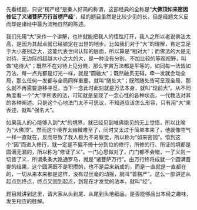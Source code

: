 ​	先看经题，只说“楞严经”是秦人好简的称谓，这部经典的全称是“**大佛顶如来密因修证了义诸菩萨万行首楞严经**”，经的题目虽然是比较少见的长，但是经题文义反而却是诸经中最为流畅自然的陈述。

​         我们先用“大”来作一个讲解，也许就能把我人的悟性打开，我人之所以老说佛法太高，是因为其起点就已经锁定在出世的地步。比如我们对于“大”的理解，肯定立足于大小差别之大，这能代表世间认知的层面，所以算是“相对大”；而佛法的大是无对待、无边际的超越大小之大的大，是一种没有分别、不加比较的等观视野，叫做“绝待大”；既然不在对待上见分晓，那么宇宙万法都是平等的，如同每一法皆如万法，每一点光都是灯光一样，就是“圆融大”；既然融贯无碍，牵一发就会动全局，那么任何一发都与全局同样重要，就叫“随处大”；既然随处皆可呈现全局，那么就不再需要游移寻觅，当下一念此时此刻就是万法本身，就叫“现前大”。从不同角度看一个“大”字所表的法，可知就是呈现了一念心性的各种状态，一代教法对其的各种阐述。只是这个心地法门太不可思议，不知道应该怎么形容，只有用“大”来表述，就叫“强名大”。

​         如果我人的心能够入到“大”的境界，就已经见到唯佛能见的无上觉悟，所以比喻为“大佛顶”。然而这个境界太幽微难至了，同时又太过于简单本来了，他就像空气一样一直就在，反而导致了我人极为不易察觉，所以称为“如来密因”。悟到这个“因”而进入修行，就一定是不偏不倚十分到位的修行，所修的行、所证的境都是圆满无漏的，所以称为“修证了义”。一门心思做对了，门门都不会错，一了义则一切皆了义，所谓条条大路通罗马，就是“诸菩萨万行”。由万行终将成就一个圆满菩提的结果，这个圆满既不是积攒的，也不是后来新成的，而是一直就是一直都在的，一切从来本来都是这样，没有过丝毫的动摇，就叫“首楞严”。这么一部讲述从起点到终点，终点又回到起点，到现在才发觉的法本，就叫“经”。

​         题目就讲到这里，请大家从头到尾、从尾到头地细品，是否能够品出本经之趣味，发生相应的胜解。